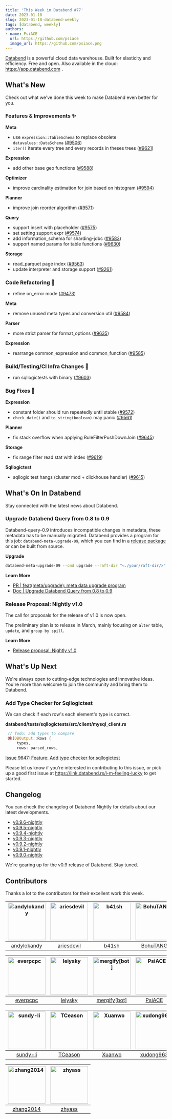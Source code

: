 ```yaml
---
title: 'This Week in Databend #77'
date: 2023-01-18
slug: 2023-01-18-databend-weekly
tags: [databend, weekly]
authors:
- name: PsiACE
  url: https://github.com/psiace
  image_url: https://github.com/psiace.png
---
```


[Databend](https://github.com/datafuselabs/databend) is a powerful cloud data warehouse. Built for elasticity and efficiency. Free and open. Also available in the cloud: <https://app.databend.com> .

## What's New

Check out what we've done this week to make Databend even better for you.

### Features & Improvements :sparkles:

**Meta**

- use `expression::TableSchema` to replace obsolete `datavalues::DataSchema` ([#9506](https://github.com/datafuselabs/databend/pull/9506))
- `iter()` iterate every tree and every records in theses trees ([#9621](https://github.com/datafuselabs/databend/pull/9621))

**Expression**

- add other base geo functions ([#9588](https://github.com/datafuselabs/databend/pull/9588))

**Optimizer**

- improve cardinality estimation for join based on histogram ([#9594](https://github.com/datafuselabs/databend/pull/9594))

**Planner**

- improve join reorder algorithm ([#9571](https://github.com/datafuselabs/databend/pull/9571))

**Query**

- support insert with placeholder ([#9575](https://github.com/datafuselabs/databend/pull/9575))
- set setting support expr ([#9574](https://github.com/datafuselabs/databend/pull/9574))
- add information_schema for sharding-jdbc ([#9583](https://github.com/datafuselabs/databend/pull/9583))
- support named params for table functions ([#9630](https://github.com/datafuselabs/databend/pull/9630))

**Storage**

- read_parquet page index ([#9563](https://github.com/datafuselabs/databend/pull/9563))
- update interpreter and storage support ([#9261](https://github.com/datafuselabs/databend/pull/9261))

### Code Refactoring :tada:

- refine on_error mode ([#9473](https://github.com/datafuselabs/databend/pull/9473))

**Meta**

- remove unused meta types and conversion util ([#9584](https://github.com/datafuselabs/databend/pull/9584))

**Parser**

- more strict parser for format_options ([#9635](https://github.com/datafuselabs/databend/pull/9635))

**Expression**

- rearrange common_expression and common_function ([#9585](https://github.com/datafuselabs/databend/pull/9585))

### Build/Testing/CI Infra Changes :electric_plug:

- run sqllogictests with binary ([#9603](https://github.com/datafuselabs/databend/pull/9603))

### Bug Fixes :wrench:

**Expression**

- constant folder should run repeatedly until stable ([#9572](https://github.com/datafuselabs/databend/pull/9572))
- `check_date()` and `to_string(boolean)` may panic ([#9561](https://github.com/datafuselabs/databend/pull/9561))

**Planner**

- fix stack overflow when applying RuleFilterPushDownJoin ([#9645](https://github.com/datafuselabs/databend/pull/9645))

**Storage**

- fix range filter read stat with index ([#9619](https://github.com/datafuselabs/databend/pull/9619))

**Sqllogictest**

- sqllogic test hangs (cluster mod + clickhouse handler) ([#9615](https://github.com/datafuselabs/databend/pull/9615))

## What's On In Databend

Stay connected with the latest news about Databend.

### Upgrade Databend Query from 0.8 to 0.9

Databend-query-0.9 introduces incompatible changes in metadata, these metadata has to be manually migrated.
Databend provides a program for this job: `databend-meta-upgrade-09`, which you can find in a [release package](https://github.com/datafuselabs/databend/releases) or can be built from source.

**Upgrade**

```bash
databend-meta-upgrade-09 --cmd upgrade --raft-dir "<./your/raft-dir/>"
```

**Learn More**

- [PR | feat(meta/upgrade): meta data upgrade program](https://github.com/datafuselabs/databend/pull/9489)
- [Doc | Upgrade Databend Query from 0.8 to 0.9](https://databend.rs/doc/deploy/upgrade/upgrade-0.8-to-0.9)

### Release Proposal: Nightly v1.0

The call for proposals for the release of v1.0 is now open.

The preliminary plan is to release in March, mainly focusing on `alter` table, `update`, and `group by spill`.

**Learn More**

- [Release proposal: Nightly v1.0](https://github.com/datafuselabs/databend/issues/9604)

## What's Up Next

We're always open to cutting-edge technologies and innovative ideas. You're more than welcome to join the community and bring them to Databend.

### Add Type Checker for Sqllogictest

We can check if each row's each element's type is correct.

**databend/tests/sqllogictests/src/client/mysql_client.rs**

```rust
 // Todo: add types to compare
 Ok(DBOutput::Rows {
     types,
     rows: parsed_rows,
```

[Issue 9647: Feature: Add type checker for sqllogictest](https://github.com/datafuselabs/databend/issues/9647)

Please let us know if you're interested in contributing to this issue, or pick up a good first issue at <https://link.databend.rs/i-m-feeling-lucky> to get started.

## Changelog

You can check the changelog of Databend Nightly for details about our latest developments.

- [v0.9.6-nightly](https://github.com/datafuselabs/databend/releases/tag/v0.9.6-nightly)
- [v0.9.5-nightly](https://github.com/datafuselabs/databend/releases/tag/v0.9.5-nightly)
- [v0.9.4-nightly](https://github.com/datafuselabs/databend/releases/tag/v0.9.4-nightly)
- [v0.9.3-nightly](https://github.com/datafuselabs/databend/releases/tag/v0.9.3-nightly)
- [v0.9.2-nightly](https://github.com/datafuselabs/databend/releases/tag/v0.9.2-nightly)
- [v0.9.1-nightly](https://github.com/datafuselabs/databend/releases/tag/v0.9.1-nightly)
- [v0.9.0-nightly](https://github.com/datafuselabs/databend/releases/tag/v0.9.0-nightly)

We're gearing up for the v0.9 release of Databend. Stay tuned.

## Contributors

Thanks a lot to the contributors for their excellent work this week.

[<img alt="andylokandy" src="https://avatars.githubusercontent.com/u/9637710?v=4&s=117" width="117" />](https://github.com/andylokandy) |[<img alt="ariesdevil" src="https://avatars.githubusercontent.com/u/7812909?v=4&s=117" width="117" />](https://github.com/ariesdevil) |[<img alt="b41sh" src="https://avatars.githubusercontent.com/u/1070352?v=4&s=117" width="117" />](https://github.com/b41sh) |[<img alt="BohuTANG" src="https://avatars.githubusercontent.com/u/172204?v=4&s=117" width="117" />](https://github.com/BohuTANG) |[<img alt="dantengsky" src="https://avatars.githubusercontent.com/u/22081156?v=4&s=117" width="117" />](https://github.com/dantengsky) |[<img alt="drmingdrmer" src="https://avatars.githubusercontent.com/u/44069?v=4&s=117" width="117" />](https://github.com/drmingdrmer) |
:---: |:---: |:---: |:---: |:---: |:---: |
[andylokandy](https://github.com/andylokandy) |[ariesdevil](https://github.com/ariesdevil) |[b41sh](https://github.com/b41sh) |[BohuTANG](https://github.com/BohuTANG) |[dantengsky](https://github.com/dantengsky) |[drmingdrmer](https://github.com/drmingdrmer) |

[<img alt="everpcpc" src="https://avatars.githubusercontent.com/u/1808802?v=4&s=117" width="117" />](https://github.com/everpcpc) |[<img alt="leiysky" src="https://avatars.githubusercontent.com/u/22445410?v=4&s=117" width="117" />](https://github.com/leiysky) |[<img alt="mergify[bot]" src="https://avatars.githubusercontent.com/in/10562?v=4&s=117" width="117" />](https://github.com/apps/mergify) |[<img alt="PsiACE" src="https://avatars.githubusercontent.com/u/36896360?v=4&s=117" width="117" />](https://github.com/PsiACE) |[<img alt="RinChanNOWWW" src="https://avatars.githubusercontent.com/u/33975039?v=4&s=117" width="117" />](https://github.com/RinChanNOWWW) |[<img alt="soyeric128" src="https://avatars.githubusercontent.com/u/106025534?v=4&s=117" width="117" />](https://github.com/soyeric128) |
:---: |:---: |:---: |:---: |:---: |:---: |
[everpcpc](https://github.com/everpcpc) |[leiysky](https://github.com/leiysky) |[mergify[bot]](https://github.com/apps/mergify) |[PsiACE](https://github.com/PsiACE) |[RinChanNOWWW](https://github.com/RinChanNOWWW) |[soyeric128](https://github.com/soyeric128) |

[<img alt="sundy-li" src="https://avatars.githubusercontent.com/u/3325189?v=4&s=117" width="117" />](https://github.com/sundy-li) |[<img alt="TCeason" src="https://avatars.githubusercontent.com/u/33082201?v=4&s=117" width="117" />](https://github.com/TCeason) |[<img alt="Xuanwo" src="https://avatars.githubusercontent.com/u/5351546?v=4&s=117" width="117" />](https://github.com/Xuanwo) |[<img alt="xudong963" src="https://avatars.githubusercontent.com/u/41979257?v=4&s=117" width="117" />](https://github.com/xudong963) |[<img alt="youngsofun" src="https://avatars.githubusercontent.com/u/5782159?v=4&s=117" width="117" />](https://github.com/youngsofun) |[<img alt="yufan022" src="https://avatars.githubusercontent.com/u/30121694?v=4&s=117" width="117" />](https://github.com/yufan022) |
:---: |:---: |:---: |:---: |:---: |:---: |
[sundy-li](https://github.com/sundy-li) |[TCeason](https://github.com/TCeason) |[Xuanwo](https://github.com/Xuanwo) |[xudong963](https://github.com/xudong963) |[youngsofun](https://github.com/youngsofun) |[yufan022](https://github.com/yufan022) |

[<img alt="zhang2014" src="https://avatars.githubusercontent.com/u/8087042?v=4&s=117" width="117" />](https://github.com/zhang2014) |[<img alt="zhyass" src="https://avatars.githubusercontent.com/u/34016424?v=4&s=117" width="117" />](https://github.com/zhyass) |
:---: |:---: |
[zhang2014](https://github.com/zhang2014) |[zhyass](https://github.com/zhyass) |

